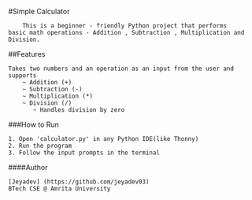 #Simple Calculator 
       
        This is a beginner - friendly Python project that performs 
	basic math operations - Addition , Subtraction , Multiplication and Division. 

##Features 
	 
	Takes two numbers and an operation as an input from the user and supports 
		~ Addition (+)
		~ Subtraction (-)
		~ Multiplication (*)
		~ Division (/)
		   ~ Handles division by zero	

###How to Run 

	1. Open 'calculator.py' in any Python IDE(like Thonny)
	2. Run the program
	3. Follow the input prompts in the terminal

####Author

	[Jeyadev] (https://github.com/jeyadev03)
	BTech CSE @ Amrita University
	


